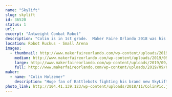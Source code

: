 ```yaml
---
name: "Skylift"
slug: skylift
id: 36520
status: 1
url: 
excerpt: "Antweight Combat Robot"
description: "Colin is in 1st grade.  Maker Faire Orlando 2018 was his first robot fight and Maker Faire 2019 will be his fifth.  This year there are two more bots on the team in addition to SkyLift.  Rainbow Poison (Rylee) and Cliff Flipper (Adam)."
location: Robot Ruckus - Small Arena
images:
  - thumbnail: http://www.makerfaireorlando.com/wp-content/uploads/2019/09/68592293_10158354858084179_6751553933497335808_o.jpg
    medium: http://www.makerfaireorlando.com/wp-content/uploads/2019/09/68592293_10158354858084179_6751553933497335808_o.jpg
    large: http://www.makerfaireorlando.com/wp-content/uploads/2019/09/68592293_10158354858084179_6751553933497335808_o.jpg
    full: http://www.makerfaireorlando.com/wp-content/uploads/2019/09/68592293_10158354858084179_6751553933497335808_o.jpg
maker:
  - name: "Colin Holzemer"
    description: "Huge fan of Battlebots fighting his brand new SkyLift robot in the Antweight division.  "
photo_link: http://104.41.139.123/wp-content/uploads/2018/11/ColinPic.jpg
---
```

